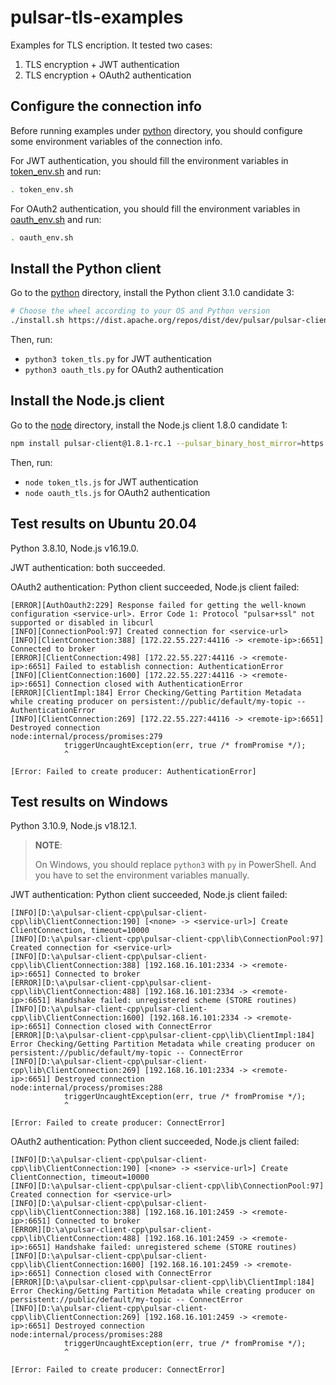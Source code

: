 # pulsar-tls-examples

Examples for TLS encription. It tested two cases:
1. TLS encryption + JWT authentication
2. TLS encryption + OAuth2 authentication

## Configure the connection info

Before running examples under [python](./python) directory, you should configure some environment variables of the connection info.

For JWT authentication, you should fill the environment variables in [token_env.sh](./token_env.sh) and run:

```bash
. token_env.sh
```

For OAuth2 authentication, you should fill the environment variables in [oauth_env.sh](./oauth_env.sh) and run:

```bash
. oauth_env.sh
```

## Install the Python client

Go to the [python](./python) directory, install the Python client 3.1.0 candidate 3:

```bash
# Choose the wheel according to your OS and Python version
./install.sh https://dist.apache.org/repos/dist/dev/pulsar/pulsar-client-python-3.1.0-candidate-3/linux-glibc-x86_64/pulsar_client-3.1.0-cp38-cp38-manylinux_2_17_x86_64.manylinux2014_x86_64.whl
```

Then, run:
- `python3 token_tls.py` for JWT authentication
- `python3 oauth_tls.py` for OAuth2 authentication

## Install the Node.js client

Go to the [node](./node) directory, install the Node.js client 1.8.0 candidate 1:

```bash
npm install pulsar-client@1.8.1-rc.1 --pulsar_binary_host_mirror=https://dist.apache.org/repos/dist/dev/pulsar/pulsar-client-node/
```

Then, run:
- `node token_tls.js` for JWT authentication
- `node oauth_tls.js` for OAuth2 authentication

## Test results on Ubuntu 20.04

Python 3.8.10, Node.js v16.19.0.

JWT authentication: both succeeded.

OAuth2 authentication: Python client succeeded, Node.js client failed:

```
[ERROR][AuthOauth2:229] Response failed for getting the well-known configuration <service-url>. Error Code 1: Protocol "pulsar+ssl" not supported or disabled in libcurl
[INFO][ConnectionPool:97] Created connection for <service-url>
[INFO][ClientConnection:388] [172.22.55.227:44116 -> <remote-ip>:6651] Connected to broker
[ERROR][ClientConnection:498] [172.22.55.227:44116 -> <remote-ip>:6651] Failed to establish connection: AuthenticationError
[INFO][ClientConnection:1600] [172.22.55.227:44116 -> <remote-ip>:6651] Connection closed with AuthenticationError
[ERROR][ClientImpl:184] Error Checking/Getting Partition Metadata while creating producer on persistent://public/default/my-topic -- AuthenticationError
[INFO][ClientConnection:269] [172.22.55.227:44116 -> <remote-ip>:6651] Destroyed connection
node:internal/process/promises:279
            triggerUncaughtException(err, true /* fromPromise */);
            ^

[Error: Failed to create producer: AuthenticationError]
```

## Test results on Windows

Python 3.10.9, Node.js v18.12.1.

> **NOTE**:
>
> On Windows, you should replace `python3` with `py` in PowerShell. And you have to set the environment variables manually.

JWT authentication: Python client succeeded, Node.js client failed:

```
[INFO][D:\a\pulsar-client-cpp\pulsar-client-cpp\lib\ClientConnection:190] [<none> -> <service-url>] Create ClientConnection, timeout=10000
[INFO][D:\a\pulsar-client-cpp\pulsar-client-cpp\lib\ConnectionPool:97] Created connection for <service-url>
[INFO][D:\a\pulsar-client-cpp\pulsar-client-cpp\lib\ClientConnection:388] [192.168.16.101:2334 -> <remote-ip>:6651] Connected to broker
[ERROR][D:\a\pulsar-client-cpp\pulsar-client-cpp\lib\ClientConnection:488] [192.168.16.101:2334 -> <remote-ip>:6651] Handshake failed: unregistered scheme (STORE routines)
[INFO][D:\a\pulsar-client-cpp\pulsar-client-cpp\lib\ClientConnection:1600] [192.168.16.101:2334 -> <remote-ip>:6651] Connection closed with ConnectError
[ERROR][D:\a\pulsar-client-cpp\pulsar-client-cpp\lib\ClientImpl:184] Error Checking/Getting Partition Metadata while creating producer on persistent://public/default/my-topic -- ConnectError
[INFO][D:\a\pulsar-client-cpp\pulsar-client-cpp\lib\ClientConnection:269] [192.168.16.101:2334 -> <remote-ip>:6651] Destroyed connection
node:internal/process/promises:288
            triggerUncaughtException(err, true /* fromPromise */);
            ^

[Error: Failed to create producer: ConnectError]
```

OAuth2 authentication: Python client succeeded, Node.js client failed:

```
[INFO][D:\a\pulsar-client-cpp\pulsar-client-cpp\lib\ClientConnection:190] [<none> -> <service-url>] Create ClientConnection, timeout=10000
[INFO][D:\a\pulsar-client-cpp\pulsar-client-cpp\lib\ConnectionPool:97] Created connection for <service-url>
[INFO][D:\a\pulsar-client-cpp\pulsar-client-cpp\lib\ClientConnection:388] [192.168.16.101:2459 -> <remote-ip>:6651] Connected to broker
[ERROR][D:\a\pulsar-client-cpp\pulsar-client-cpp\lib\ClientConnection:488] [192.168.16.101:2459 -> <remote-ip>:6651] Handshake failed: unregistered scheme (STORE routines)
[INFO][D:\a\pulsar-client-cpp\pulsar-client-cpp\lib\ClientConnection:1600] [192.168.16.101:2459 -> <remote-ip>:6651] Connection closed with ConnectError
[ERROR][D:\a\pulsar-client-cpp\pulsar-client-cpp\lib\ClientImpl:184] Error Checking/Getting Partition Metadata while creating producer on persistent://public/default/my-topic -- ConnectError
[INFO][D:\a\pulsar-client-cpp\pulsar-client-cpp\lib\ClientConnection:269] [192.168.16.101:2459 -> <remote-ip>:6651] Destroyed connection
node:internal/process/promises:288
            triggerUncaughtException(err, true /* fromPromise */);
            ^

[Error: Failed to create producer: ConnectError]
```
